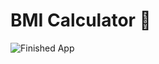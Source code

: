 


# BMI Calculator 💪

![Finished App](https://github.com/londonappbrewery/Images/blob/master/bmi-calc-demo.gif)

